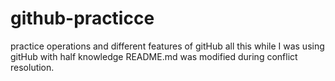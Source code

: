 # github-practicce
practice operations and different features of gitHub
all this while I was using gitHub with half knowledge
README.md was modified during conflict resolution.
